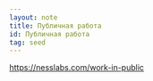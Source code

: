```yaml
---
layout: note
title: Публичная работа
id: Публичная работа
tag: seed
---
```



https://nesslabs.com/work-in-public
